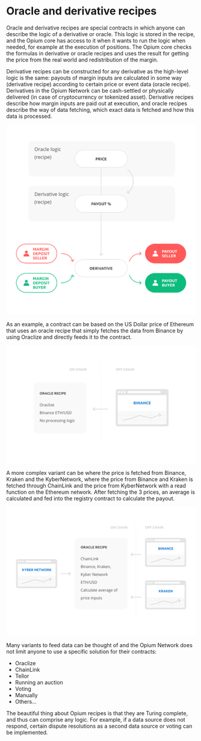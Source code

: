 # Oracle and derivative recipes

Oracle and derivative recipes are special contracts in which anyone can describe the logic of a derivative or oracle. This logic is stored in the recipe, and the Opium core has access to it when it wants to run the logic when needed, for example at the execution of positions. The Opium core checks the formulas in derivative or oracle recipes and uses the result for getting the price from the real world and redistribution of the margin.  
  
Derivative recipes can be constructed for any derivative as the high-level logic is the same: payouts of margin inputs are calculated in some way \(derivative recipe\) according to certain price or event data \(oracle recipe\). Derivatives in the Opium Network can be cash-settled or physically delivered \(in case of cryptocurrency or tokenized asset\). Derivative recipes describe how margin inputs are paid out at execution, and oracle recipes describe the way of data fetching, which exact data is fetched and how this data is processed.

![Oracle and derivatives recipes](../.gitbook/assets/execution-flow-1-.png)

As an example, a contract can be based on the US Dollar price of Ethereum that uses an oracle recipe that simply fetches the data from Binance by using Oraclize and directly feeds it to the contract.

![Example of a simple oracle recipe](../.gitbook/assets/simple-oracle-recipe-1-.png)

A more complex variant can be where the price is fetched from Binance, Kraken and the KyberNetwork, where the price from Binance and Kraken is fetched through ChainLink and the price from KyberNetwork with a read function on the Ethereum network. After fetching the 3 prices, an average is calculated and fed into the registry contract to calculate the payout. 

![A more complex oracle recipe](../.gitbook/assets/complex-oracle-recipe-1-.png)

Many variants to feed data can be thought of and the Opium Network does not limit anyone to use a specific solution for their contracts:

* Oraclize
* ChainLink
* Tellor
* Running an auction
* Voting
* Manually
* Others...

The beautiful thing about Opium recipes is that they are Turing complete, and thus can comprise any logic. For example, if a data source does not respond, certain dispute resolutions as a second data source or voting can be implemented. 



  
  


